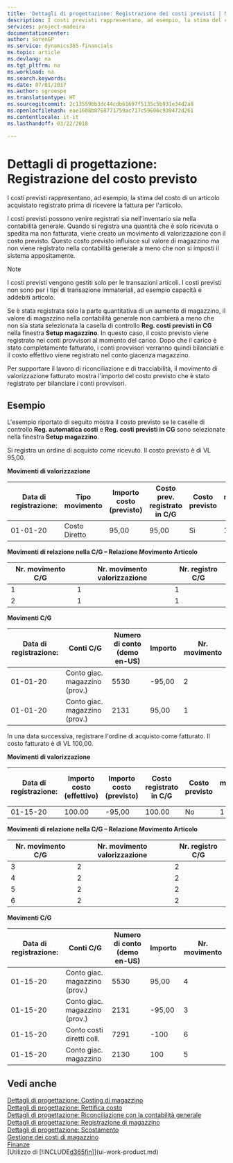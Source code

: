 ```yaml
---
title: 'Dettagli di progettazione: Registrazione dei costi previsti | Microsoft Docs'
description: I costi previsti rappresentano, ad esempio, la stima del costo di un articolo acquistato registrato prima di ricevere la fattura per l'articolo.
services: project-madeira
documentationcenter: 
author: SorenGP
ms.service: dynamics365-financials
ms.topic: article
ms.devlang: na
ms.tgt_pltfrm: na
ms.workload: na
ms.search.keywords: 
ms.date: 07/01/2017
ms.author: sgroespe
ms.translationtype: HT
ms.sourcegitcommit: 2c13559bb3dc44cdb61697f5135c5b931e34d2a8
ms.openlocfilehash: eae1608b8768771759ac717c59606c930472d261
ms.contentlocale: it-it
ms.lasthandoff: 03/22/2018

---
```

# <a name="design-details-expected-cost-posting"></a>Dettagli di progettazione: Registrazione del costo previsto
I costi previsti rappresentano, ad esempio, la stima del costo di un articolo acquistato registrato prima di ricevere la fattura per l'articolo.  

 I costi previsti possono venire registrati sia nell'inventario sia nella contabilità generale. Quando si registra una quantità che è solo ricevuta o spedita ma non fatturata, viene creato un movimento di valorizzazione con il costo previsto. Questo costo previsto influisce sul valore di magazzino ma non viene registrato nella contabilità generale a meno che non si imposti il sistema appositamente.  

> [!NOTE]  
>  I costi previsti vengono gestiti solo per le transazioni articoli. I costi previsti non sono per i tipi di transazione immateriali, ad esempio capacità e addebiti articolo.  

 Se è stata registrata solo la parte quantitativa di un aumento di magazzino, il valore di magazzino nella contabilità generale non cambierà a meno che non sia stata selezionata la casella di controllo **Reg. costi previsti in CG** nella finestra **Setup magazzino**. In questo caso, il costo previsto viene registrato nei conti provvisori al momento del carico. Dopo che il carico è stato completamente fatturato, i conti provvisori verranno quindi bilanciati e il costo effettivo viene registrato nel conto giacenza magazzino.  

 Per supportare il lavoro di riconciliazione e di tracciabilità, il movimento di valorizzazione fatturato mostra l'importo del costo previsto che è stato registrato per bilanciare i conti provvisori.  

## <a name="example"></a>Esempio  
 L'esempio riportato di seguito mostra il costo previsto se le caselle di controllo **Reg. automatica costi** e **Reg. costi previsti in CG** sono selezionate nella finestra **Setup magazzino**.  

 Si registra un ordine di acquisto come ricevuto. Il costo previsto è di VL 95,00.  

 **Movimenti di valorizzazione**  

|Data di registrazione:|Tipo movimento|Importo costo (previsto)|Costo prev. registrato in C/G|Costo previsto|Nr. movimento cont. articolo|Nr. movimento|  
|------------------|----------------|------------------------------|----------------------------------|-------------------|---------------------------|---------------|  
|01-01-20|Costo Diretto|95,00|95,00|Sì|1|1|  

 **Movimenti di relazione nella C/G – Relazione Movimento Articolo**  

|Nr. movimento C/G|Nr. movimento valorizzazione|Nr. registro C/G|  
|--------------------|---------------------|-----------------------|  
|1|1|1|  
|2|1|1|  

 **Movimenti C/G**  

|Data di registrazione:|Conti C/G|Numero di conto (demo en-US)|Importo|Nr. movimento|  
|------------------|------------------|---------------------------------|------------|---------------|  
|01-01-20|Conto giac. magazzino (prov.)|5530|-95,00|2|  
|01-01-20|Conto giac. magazzino (prov.)|2131|95,00|1|  

 In una data successiva, registrare l'ordine di acquisto come fatturato. Il costo fatturato è di VL 100,00.  

 **Movimenti di valorizzazione**  

|Data di registrazione:|Importo costo (effettivo)|Importo costo (previsto)|Costo registrato in C/G|Costo previsto|Nr. movimento cont. articolo|Nr. movimento|  
|------------------|----------------------------|------------------------------|-------------------------|-------------------|---------------------------|---------------|  
|01-15-20|100.00|-95,00|100.00|No|1|2|  

 **Movimenti di relazione nella C/G – Relazione Movimento Articolo**  

|Nr. movimento C/G|Nr. movimento valorizzazione|Nr. registro C/G|  
|--------------------|---------------------|-----------------------|  
|3|2|2|  
|4|2|2|  
|5|2|2|  
|6|2|2|  

 **Movimenti C/G**  

|Data di registrazione:|Conti C/G|Numero di conto (demo en-US)|Importo|Nr. movimento|  
|------------------|------------------|---------------------------------|------------|---------------|  
|01-15-20|Conto giac. magazzino (prov.)|5530|95,00|4|  
|01-15-20|Conto giac. magazzino (prov.)|2131|-95,00|3|  
|01-15-20|Conto costi diretti coll.|7291|-100|6|  
|01-15-20|Conto giac. magazzino|2130|100|5|  

## <a name="see-also"></a>Vedi anche
 [Dettagli di progettazione: Costing di magazzino](design-details-inventory-costing.md)   
 [Dettagli di progettazione: Rettifica costo](design-details-cost-adjustment.md)   
 [Dettagli di progettazione: Riconciliazione con la contabilità generale](design-details-reconciliation-with-the-general-ledger.md)   
 [Dettagli di progettazione: Registrazione di magazzino](design-details-inventory-posting.md)   
 [Dettagli di progettazione: Scostamento](design-details-variance.md)  
 [Gestione dei costi di magazzino](finance-manage-inventory-costs.md)  
 [Finanze](finance.md)  
 [Utilizzo di [!INCLUDE[d365fin](includes/d365fin_md.md)]](ui-work-product.md)

